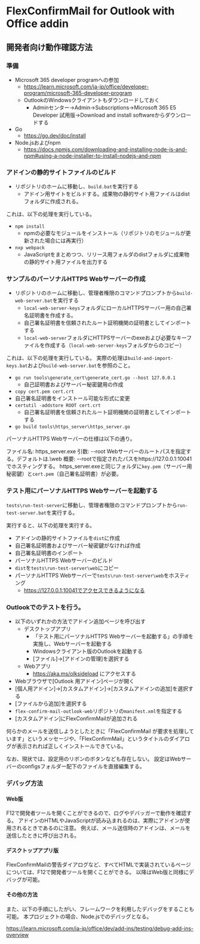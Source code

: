 # FlexConfirmMail for Outlook with Office addin

## 開発者向け動作確認方法

### 準備

* Microsoft 365 developer programへの参加
  * https://learn.microsoft.com/ja-jp/office/developer-program/microsoft-365-developer-program
  * OutlookのWindowsクライアントもダウンロードしておく
    * Adminセンター->Admin->Subscriptions->Microsoft 365 E5 Developer 試用版->Download and install softwareからダウンロードする
* Go
  * https://go.dev/doc/install
* Node.jsおよびnpm
  * https://docs.npmjs.com/downloading-and-installing-node-js-and-npm#using-a-node-installer-to-install-nodejs-and-npm

### アドインの静的サイトファイルのビルド

* リポジトリのホームに移動し、`build.bat`を実行する
  * アドイン用サイトをビルドする。成果物の静的サイト用ファイルはdistフォルダに作成される。

これは、以下の処理を実行している。

* `npm install`
  * npmの必要なモジュールをインストール（リポジトリのモジュールが更新された場合には再実行）
* `nxp webpack`
   * JavaScriptをまとめつつ、リリース用フォルダのdistフォルダに成果物の静的サイト用ファイルを出力する

### サンプルのパーソナルHTTPS Webサーバーの作成

* リポジトリのホームに移動し、管理者権限のコマンドプロンプトから`build-web-server.bat`を実行する
  * `local-web-server-keys`フォルダにローカルHTTPSサーバー用の自己署名証明書を作成する。
  * 自己署名証明書を信頼されたルート証明機関の証明書としてインポートする
  * `local-web-server`フォルダにHTTPSサーバーのexeおよび必要なキーファイルを作成する（`local-web-server-keys`フォルダからのコピー）

これは、以下の処理を実行している。
実際の処理は`build-and-import-keys.bat`および`build-web-server.bat`を参照のこと。

* `go run tools\generate_cert\generate_cert.go --host 127.0.0.1`
  * 自己証明書およびサーバー秘密鍵用の作成
*   `copy cert.pem cert.crt`
  * 自己署名証明書をインストール可能な形式に変更
* `certutil -addstore ROOT cert.crt`
  * 自己署名証明書を信頼されたルート証明機関の証明書としてインポートする
* `go build tools\https_server\https_server.go`

パーソナルHTTPS Webサーバーの仕様は以下の通り。

ファイル名: https_server.exe
引数: --root Webサーバーのルートパスを指定する。デフォルトは.\web
概要: --rootで指定されたパスをhttps://127.0.0.1:10041でホスティングする。
      https_server.exeと同じフォルダに`key.pem`（サーバー用秘密鍵）と`cert.pem`（自己署名証明書）が必要。

### テスト用にパーソナルHTTPS Webサーバーを起動する

`tests\run-test-server`に移動し、管理者権限のコマンドプロンプトから`run-test-server.bat`を実行する。

実行すると、以下の処理を実行する。

* アドインの静的サイトファイルを`dist`に作成
* 自己署名証明書およびサーバー秘密鍵がなければ作成
* 自己署名証明書のインポート
* パーソナルHTTPS Webサーバーのビルド
* `dist`を`tests\run-test-server\web`にコピー
* パーソナルHTTPS Webサーバーで`tests\run-test-server\web`をホスティング
  * https://127.0.0.1:10041でアクセスできるようになる

### Outlookでのテストを行う。

* 以下のいずれかの方法でアドイン追加ページを呼び出す
  * デスクトップアプリ
    * 「テスト用にパーソナルHTTPS Webサーバーを起動する」の手順を実施し、Webサーバーを起動する
    * Windowsクライアント版のOutlookを起動する
    * [ファイル]->[アドインの管理]を選択する
  * Webアプリ
    * https://aka.ms/olksideload にアクセスする
* Webブラウザで[Outlook 用アドイン]ページが開く 
* [個人用アドイン]->[カスタムアドイン]->[カスタムアドインの追加]を選択する
* [ファイルから追加]を選択する
* `flex-confirm-mail-outlook-web`リポジトリの`manifest.xml`を指定する
* [カスタムアドイン]にFlexConfirmMailが追加される

何らかのメールを送信しようとしたときに「FlexConfirmMail が要求を処理しています」というメッセージや、「FlexConfirmMail」というタイトルのダイアログが表示されれば正しくインストールできている。

なお、現状では、設定用のリボンのボタンなども存在しない。
設定はWebサーバーのconfigsフォルダー配下のファイルを直接編集する。

### デバッグ方法

#### Web版

F12で開発者ツールを開くことができるので、ログやデバッガーで動作を確認する。
アドインのHTMLやJavaScriptが読み込まれるのは、実際にアドインが使用されるときであるのに注意。
例えば、メール送信時のアドインは、メールを送信したときに呼び出される。

#### デスクトップアプリ版

FlexConfirmMailの警告ダイアログなど、すべてHTMLで実装されているページについては、F12で開発者ツールを開くことができる。
以降はWeb版と同様にデバッグが可能。

#### その他の方法

また、以下の手順にしたがい、フレームワークを利用したデバッグをすることも可能。
本プロジェクトの場合、Node.jsでのデバッグとなる。

https://learn.microsoft.com/ja-jp/office/dev/add-ins/testing/debug-add-ins-overview